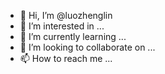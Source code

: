 - 👋 Hi, I’m @luozhenglin
- 👀 I’m interested in ...
- 🌱 I’m currently learning ...
- 💞️ I’m looking to collaborate on ...
- 📫 How to reach me ...

<!---
luozhenglin/luozhenglin is a ✨ special ✨ repository because its `README.md` (this file) appears on your GitHub profile.
You can click the Preview link to take a look at your changes.
--->
